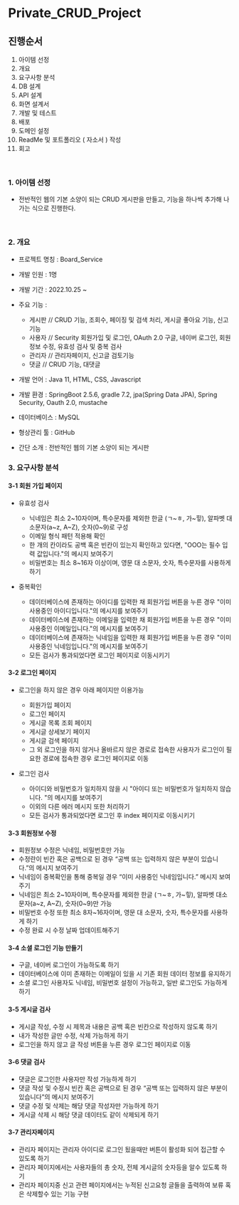# Private_CRUD_Project
## 진행순서
<ol>
  <li>아이템 선정</li>
  <li>개요</li>
  <li>요구사항 분석</li>
  <li>DB 설계</li>
  <li>API 설계</li>
  <li>화면 설계서</li>
  <li>개발 및 테스트</li>
  <li>배포</li>
  <li>도메인 설정</li>
  <li>ReadMe 및 포트폴리오 ( 자소서 ) 작성</li>
  <li>회고</li>
</ol>
<br>

### 1. 아이템 선정
- 전반적인 웹의 기본 소양이 되는 CRUD 게시판을 만들고, 기능을 하나씩 추가해 나가는 식으로 진행한다.
<br>

### 2. 개요

- 프로젝트 명칭 : Board_Service
- 개발 인원 : 1명
- 개발 기간 : 2022.10.25 ~ 
- 주요 기능 :
  - 게시판 // CRUD 기능, 조회수, 페이징 및 검색 처리, 게시글 좋아요 기능, 신고기능
  - 사용자 // Security 회원가입 및 로그인, OAuth 2.0 구글, 네이버 로그인, 회원 정보 수정, 유효성 검사 및 중복 검사
  - 관리자 // 관리자페이지, 신고글 검토기능
  - 댓글 // CRUD 기능, 대댓글


- 개발 언어 : Java 11, HTML, CSS, Javascript
- 개발 환경 : SpringBoot 2.5.6, gradle 7.2, jpa(Spring Data JPA), Spring Security, Oauth 2.0, mustache
- 데이터베이스 : MySQL
- 형상관리 툴 : GitHub
- 간단 소개 : 전반적인 웹의 기본 소양이 되는 게시판

### 3. 요구사항 분석

#### 3-1 회원 가입 페이지

- 유효성 검사
  - 닉네임은 최소 2~10자이며, 특수문자를 제외한 한글 (ㄱ~ㅎ, 가~힣), 알파벳 대소문자(a~z, A~Z), 숫자(0~9)로 구성
  - 이메일 형식 패턴 적용해 확인
  - 한 개의 칸이라도 공백 혹은 빈칸이 있는지 확인하고 있다면, "OOO는 필수 입력 값입니다."의 메시지 보여주기
  - 비밀번호는 최소 8~16자 이상이며, 영문 대 소문자, 숫자, 특수문자를 사용하게 하기

- 중복확인
  - 데이터베이스에 존재하는 아이디를 입력한 채 회원가입 버튼을 누른 경우 "이미 사용중인 아이디입니다."의 메시지를 보여주기
  - 데이터베이스에 존재하는 이메일을 입력한 채 회원가입 버튼을 누른 경우 "이미 사용중인 이메일입니다."의 메시지를 보여주기
  - 데이터베이스에 존재하는 닉네임을 입력한 채 회원가입 버튼을 누른 경우 "이미 사용중인 닉네임입니다."의 메시지를 보여주기
  - 모든 검사가 통과되었다면 로그인 페이지로 이동시키기

#### 3-2 로그인 페이지

- 로그인을 하지 않은 경우 아래 페이지만 이용가능
  - 회원가입 페이지
  - 로그인 페이지
  - 게시글 목록 조회 페이지
  - 게시글 상세보기 페이지
  - 게시글 검색 페이지
  - 그 외 로그인을 하지 않거나 올바르지 않은 경로로 접속한 사용자가 로그인이 필요한 경로에 접속한 경우 로그인 페이지로 이동

- 로그인 검사
  - 아이디와 비밀번호가 일치하지 않을 시 "아이디 또는 비밀번호가 일치하지 않습니다. "의 메시지를 보여주기
  - 이외의 다른 에러 메시지 또한 처리하기
  - 모든 검사가 통과되었다면 로그인 후 index 페이지로 이동시키기

#### 3-3 회원정보 수정

  - 회원정보 수정은 닉네임, 비밀번호만 가능
  - 수정란이 빈칸 혹은 공백으로 된 경우 “공백 또는 입력하지 않은 부분이 있습니다.”의 메시지 보여주기
  - 닉네임이 중복확인을 통해 중복일 경우 “이미 사용중인 닉네임입니다.” 메시지 보여주기
  - 닉네임은 최소 2~10자이며, 특수문자를 제외한 한글 (ㄱ~ㅎ, 가~힣), 알파벳 대소문자(a~z, A~Z), 숫자(0~9)만 가능
  - 비밀번호 수정 또한 최소 8자~16자이며, 영문 대 소문자, 숫자, 특수문자를 사용하게 하기
  - 수정 완료 시 수정 날짜 업데이트해주기

#### 3-4 소셜 로그인 기능 만들기

  - 구글, 네이버 로그인이 가능하도록 하기
  - 데이터베이스에 이미 존재하는 이메일이 있을 시 기존 회원 데이터 정보를 유지하기
  - 소셜 로그인 사용자도 닉네임, 비밀번호 설정이 가능하고, 일반 로그인도 가능하게 하기

#### 3-5 게시글 검사

  - 게시글 작성, 수정 시 제목과 내용은 공백 혹은 빈칸으로 작성하지 않도록 하기
  - 내가 작성한 글만 수정, 삭제 가능하게 하기
  - 로그인을 하지 않고 글 작성 버튼을 누른 경우 로그인 페이지로 이동

#### 3-6 댓글 검사

  - 댓글은 로그인한 사용자만 작성 가능하게 하기
  - 댓글 작성 및 수정시 빈칸 혹은 공백으로 된 경우 “공백 또는 입력하지 않은 부분이 있습니다”의 메시지 보여주기
  - 댓글 수정 및 삭제는 해당 댓글 작성자만 가능하게 하기
  - 게시글 삭제 시 해당 댓글 데이터도 같이 삭제되게 하기

#### 3-7 관리자페이지
  - 관리자 페이지는 관리자 아이디로 로그인 됬을때만 버튼이 활성화 되어 접근할 수 있도록 하기
  - 관리자 페이지에서는 사용자들의 총 숫자, 전체 게시글의 숫자등을 알수 있도록 하기
  - 관리자 페이지중 신고 관련 페이지에서는 누적된 신고요청 글들을 출력하여 보류 혹은 삭제할수 있는 기능 구현
